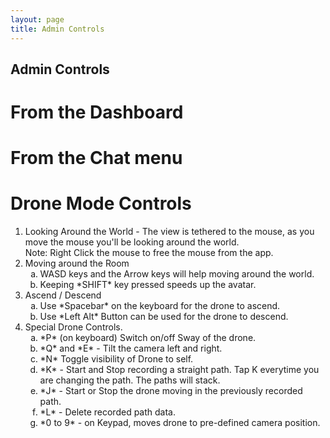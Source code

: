 ```yaml
---
layout: page
title: Admin Controls
---
```


Admin Controls
------

From the Dashboard
======

From the Chat menu
======


Drone Mode Controls
======

1.  Looking Around the World - The view is tethered to the mouse, as you move the mouse you'll be looking around the world.\
    Note: Right Click the mouse to free the mouse from the app.
2.  Moving around the Room
    <ol type="a">
        <li>WASD keys and the Arrow keys will help moving around the world.</li>
        <li>Keeping *SHIFT* key pressed speeds up the avatar. </li>
    </ol>
3.  Ascend / Descend
    <ol type="a">
        <li>Use *Spacebar* on the keyboard for the drone to ascend.</li>
        <li>Use *Left Alt* Button can be used for the drone to descend. </li>
    </ol>
4.  Special Drone Controls.
    <ol type="a">
        <li>*P* (on keyboard) Switch on/off Sway of the drone.</li>
        <li>*Q* and *E* - Tilt the camera left and right.</li>
        <li>*N* Toggle visibility of Drone to self.</li>
        <li>*K* - Start and Stop recording a straight path. Tap K everytime you are changing the path. The paths will stack.</li>
        <li>*J* - Start or Stop the drone moving in the previously recorded path.</li>
        <li>*L* - Delete recorded path data.</li>
        <li>*0 to 9* - on Keypad, moves drone to pre-defined camera position. 
    </ol>
